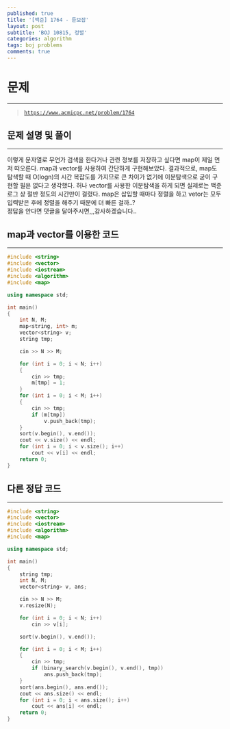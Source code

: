 ```yaml
---
published: true
title: '[백준] 1764 - 듣보잡'
layout: post
subtitle: 'BOJ 10815, 정렬'
categories: algorithm
tags: boj problems
comments: true
---
```

# **문제**
---
> [`https://www.acmicpc.net/problem/1764`](https://www.acmicpc.net/problem/1764)

## **문제 설명 및 풀이**
---
이렇게 문자열로 무언가 검색을 한다거나 관련 정보를 저장하고 싶다면 map이 제일 먼저 떠오른다. map과 vector를 사용하여 간단하게 구현해보았다. 결과적으로, map도 탐색할 때 O(logn)의 시간 복잡도를 가지므로 큰 차이가 없기에 이분탐색으로 굳이 구현할 필욘 없다고 생각했다.
허나 vector를 사용한 이분탐색을 하게 되면 실제로는 백준 로그 상 절반 정도의 시간만이 걸렸다. map은 삽입할 때마다 정렬을 하고 vetor는 모두 입력받은 후에 정렬을 해주기 때문에 더 빠른 걸까..?  
정답을 안다면 댓글을 달아주시면,,,감사하겠습니다..  

## **map과 vector를 이용한 코드**
---

```c++
#include <string>
#include <vector>
#include <iostream>
#include <algorithm>
#include <map>

using namespace std;

int main()
{
    int N, M;
    map<string, int> m;
    vector<string> v;
    string tmp;

    cin >> N >> M;

    for (int i = 0; i < N; i++)
    {
        cin >> tmp;
        m[tmp] = 1;
    }
    for (int i = 0; i < M; i++)
    {
        cin >> tmp;
        if (m[tmp])
            v.push_back(tmp);
    }
    sort(v.begin(), v.end());
    cout << v.size() << endl;
    for (int i = 0; i < v.size(); i++)
        cout << v[i] << endl;
    return 0;
}
```

## **다른 정답 코드**
---
```c++
#include <string>
#include <vector>
#include <iostream>
#include <algorithm>
#include <map>

using namespace std;

int main()
{
    string tmp;
    int N, M;
    vector<string> v, ans;

    cin >> N >> M;
    v.resize(N);

    for (int i = 0; i < N; i++)
        cin >> v[i];

    sort(v.begin(), v.end());

    for (int i = 0; i < M; i++)
    {
        cin >> tmp;
        if (binary_search(v.begin(), v.end(), tmp))
            ans.push_back(tmp);
    }
    sort(ans.begin(), ans.end());
    cout << ans.size() << endl;
    for (int i = 0; i < ans.size(); i++)
        cout << ans[i] << endl;
    return 0;
}
```

